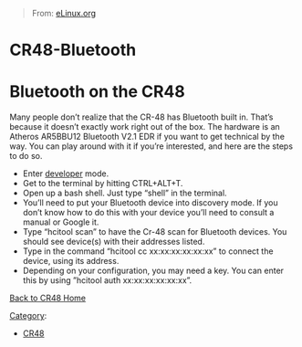 > From: [eLinux.org](http://eLinux.org/CR48-Bluetooth "http://eLinux.org/CR48-Bluetooth")


# CR48-Bluetooth



# Bluetooth on the CR48

Many people don’t realize that the CR-48 has Bluetooth built in. That’s
because it doesn’t exactly work right out of the box. The hardware is an
Atheros AR5BBU12 Bluetooth V2.1 EDR if you want to get technical by the
way. You can play around with it if you’re interested, and here are the
steps to do so.

-   Enter [developer](http://eLinux.org/CR48-rooting "CR48-rooting") mode.
-   Get to the terminal by hitting CTRL+ALT+T.
-   Open up a bash shell. Just type “shell” in the terminal.
-   You’ll need to put your Bluetooth device into discovery mode. If you
    don’t know how to do this with your device you’ll need to consult a
    manual or Google it.
-   Type “hcitool scan” to have the Cr-48 scan for Bluetooth devices.
    You should see device(s) with their addresses listed.
-   Type in the command “hcitool cc xx:xx:xx:xx:xx:xx” to connect the
    device, using its address.
-   Depending on your configuration, you may need a key. You can enter
    this by using ”hcitool auth xx:xx:xx:xx:xx:xx”.




[Back to CR48 Home](http://eLinux.org/CR48 "CR48")


[Category](http://eLinux.org/Special:Categories "Special:Categories"):

-   [CR48](http://eLinux.org/Category:CR48 "Category:CR48")

